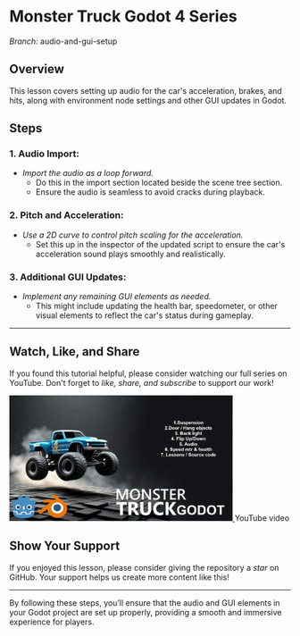 # Monster Truck Godot 4 Series

*Branch:* audio-and-gui-setup

## Overview
This lesson covers setting up audio for the car's acceleration, brakes, and hits, along with environment node settings and other GUI updates in Godot.

## Steps

### 1. Audio Import:
- *Import the audio as a loop forward.*
  - Do this in the import section located beside the scene tree section.
  - Ensure the audio is seamless to avoid cracks during playback.

### 2. Pitch and Acceleration:
- *Use a 2D curve to control pitch scaling for the acceleration.*
  - Set this up in the inspector of the updated script to ensure the car's acceleration sound plays smoothly and realistically.

### 3. Additional GUI Updates:
- *Implement any remaining GUI elements as needed.*
  - This might include updating the health bar, speedometer, or other visual elements to reflect the car's status during gameplay.

---

## Watch, Like, and Share
If you found this tutorial helpful, please consider watching our full series on YouTube. Don't forget to *like, share, and subscribe* to support our work!

<a href="https://youtu.be/oT26ToDd35Q">
    <img src="https://github.com/Lakshman-YT/Mnstr-Trck-GDT-4-series/blob/main/Images/thunbnail.jpg" alt="YouTube Video" width="400" height="225">
</a> YouTube video

## Show Your Support
If you enjoyed this lesson, please consider giving the repository a *star* on GitHub. Your support helps us create more content like this!

---

By following these steps, you’ll ensure that the audio and GUI elements in your Godot project are set up properly, providing a smooth and immersive experience for players.
